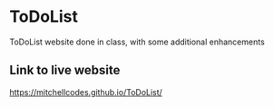 # ToDoList
ToDoList website done in class, with some additional enhancements

## Link to live website
https://mitchellcodes.github.io/ToDoList/
